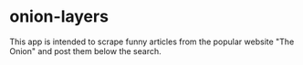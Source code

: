 # onion-layers
This app is intended to scrape funny articles from the popular website "The Onion" and post them below the search.
